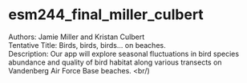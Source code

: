 # esm244_final_miller_culbert 
 Authors: Jamie Miller and Kristan Culbert <br/>
 Tentative Title: Birds, birds, birds... on beaches. <br/>
 Description: Our app will explore seasonal fluctuations in bird species abundance and quality of bird habitat along various transects on Vandenberg Air Force Base beaches. <br/)
